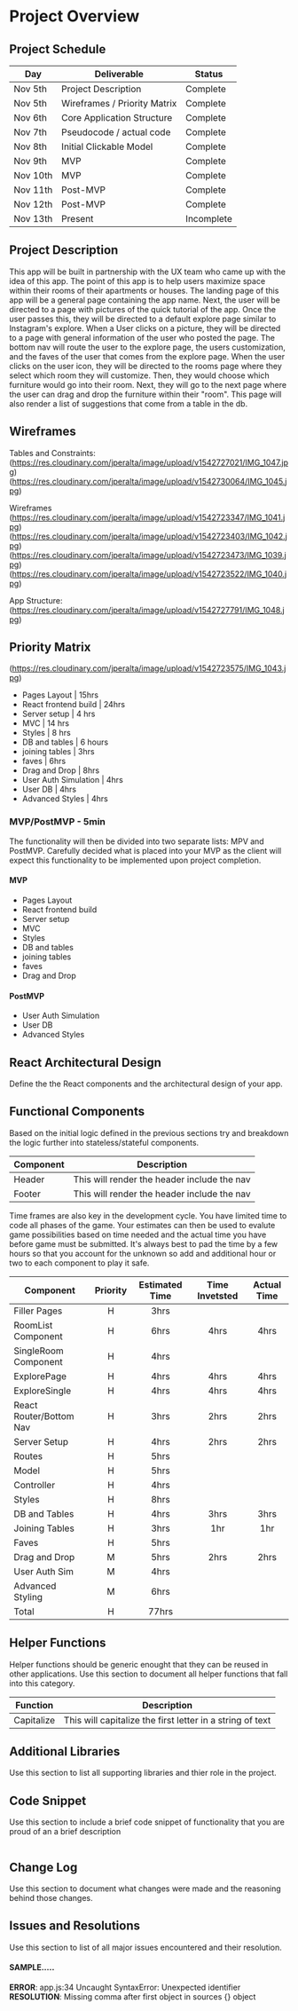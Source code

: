 # Project Overview

## Project Schedule

|  Day   | Deliverable          | Status
|--------|----------------------| ----------|
|Nov 5th | Project Description  | Complete
|Nov 5th | Wireframes / Priority Matrix | Complete
|Nov 6th | Core Application Structure   | Complete
|Nov 7th | Pseudocode / actual code | Complete
|Nov 8th | Initial Clickable Model  | Complete
|Nov 9th | MVP | Complete
|Nov 10th| MVP | Complete
|Nov 11th| Post-MVP| Complete
|Nov 12th| Post-MVP | Complete
|Nov 13th| Present | Incomplete


## Project Description

This app will be built in partnership with the UX team who came up with the idea of this app.  The point of this app is to help users maximize space within their rooms of their apartments or houses.  The landing page of this app will be a general page containing the app name.  Next, the user will be directed to a page with pictures of the quick tutorial of the app.  Once the user passes this, they will be directed to a default explore page similar to Instagram's explore.  When a User clicks on a picture, they will be directed to a page with general information of the user who posted the page. The bottom nav will route the user to the explore page, the users customization, and the faves of the user that comes from the explore page.  When the user clicks on the user icon, they will be directed to the rooms page where they select which room they will customize. Then, they would choose which furniture would go into their room.  Next, they will go to the next page where the user can drag and drop the furniture within their "room".  This page will also render a list of suggestions that come from a table in the db.

## Wireframes
Tables and Constraints:
(https://res.cloudinary.com/jperalta/image/upload/v1542727021/IMG_1047.jpg)
(https://res.cloudinary.com/jperalta/image/upload/v1542730064/IMG_1045.jpg)

Wireframes
(https://res.cloudinary.com/jperalta/image/upload/v1542723347/IMG_1041.jpg)
(https://res.cloudinary.com/jperalta/image/upload/v1542723403/IMG_1042.jpg)
(https://res.cloudinary.com/jperalta/image/upload/v1542723473/IMG_1039.jpg)
(https://res.cloudinary.com/jperalta/image/upload/v1542723522/IMG_1040.jpg)

App Structure:
(https://res.cloudinary.com/jperalta/image/upload/v1542727791/IMG_1048.jpg)
## Priority Matrix
(https://res.cloudinary.com/jperalta/image/upload/v1542723575/IMG_1043.jpg)

- Pages Layout | 15hrs
- React frontend build | 24hrs
- Server setup | 4 hrs
- MVC | 14 hrs
- Styles | 8 hrs
- DB and tables | 6 hours
- joining tables | 3hrs
- faves | 6hrs
- Drag and Drop | 8hrs
- User Auth Simulation | 4hrs
- User DB | 4hrs
- Advanced Styles | 4hrs

### MVP/PostMVP - 5min

The functionality will then be divided into two separate lists: MPV and PostMVP.  Carefully decided what is placed into your MVP as the client will expect this functionality to be implemented upon project completion.  

#### MVP

- Pages Layout
- React frontend build
- Server setup
- MVC
- Styles
- DB and tables
- joining tables
- faves
- Drag and Drop

#### PostMVP

- User Auth Simulation
- User DB
- Advanced Styles

## React Architectural Design

Define the the React components and the architectural design of your app.

## Functional Components

Based on the initial logic defined in the previous sections try and breakdown the logic further into stateless/stateful components.

| Component | Description |
| --- | :---: |  
| Header | This will render the header include the nav |
| Footer | This will render the header include the nav |


Time frames are also key in the development cycle.  You have limited time to code all phases of the game.  Your estimates can then be used to evalute game possibilities based on time needed and the actual time you have before game must be submitted. It's always best to pad the time by a few hours so that you account for the unknown so add and additional hour or two to each component to play it safe.

| Component | Priority | Estimated Time | Time Invetsted | Actual Time |
| --- | :---: |  :---: | :---: | :---: |
| Filler Pages | H | 3hrs|  |  |
| RoomList Component | H | 6hrs| 4hrs | 4hrs |
| SingleRoom Component | H | 4hrs|  |  |
| ExplorePage | H | 4hrs| 4hrs | 4hrs |
| ExploreSingle | H | 4hrs| 4hrs | 4hrs |
| React Router/Bottom Nav | H | 3hrs| 2hrs | 2hrs |
| Server Setup | H | 4hrs| 2hrs | 2hrs |
| Routes | H | 5hrs|  |  |
| Model | H | 5hrs |  |  |
| Controller | H | 4hrs|  |  |
| Styles | H | 8hrs|  |  |
| DB and Tables | H | 4hrs| 3hrs | 3hrs |
| Joining Tables | H | 3hrs| 1hr | 1hr |
| Faves | H | 5hrs|  |  |
| Drag and Drop | M | 5hrs| 2hrs | 2hrs |
| User Auth Sim | M | 4hrs|  |  |
| Advanced Styling | M | 6hrs|  |  |
| Total | H | 77hrs|  |  |

## Helper Functions
Helper functions should be generic enought that they can be reused in other applications. Use this section to document all helper functions that fall into this category.

| Function | Description |
| --- | :---: |  
| Capitalize | This will capitalize the first letter in a string of text |

## Additional Libraries
 Use this section to list all supporting libraries and thier role in the project.

## Code Snippet

Use this section to include a brief code snippet of functionality that you are proud of an a brief description  

```

```

## Change Log
 Use this section to document what changes were made and the reasoning behind those changes.  

## Issues and Resolutions
 Use this section to list of all major issues encountered and their resolution.

#### SAMPLE.....
**ERROR**: app.js:34 Uncaught SyntaxError: Unexpected identifier                                
**RESOLUTION**: Missing comma after first object in sources {} object
